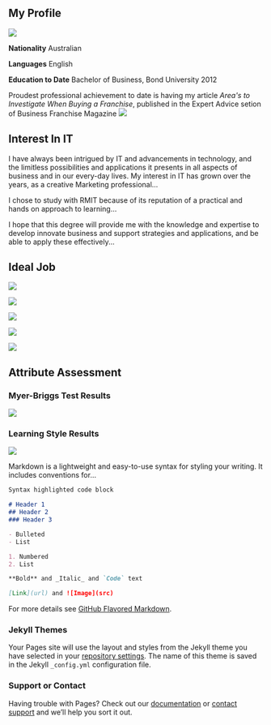 ## My Profile
![](https://media.licdn.com/dms/image/C5103AQGxZWkZQMuCFA/profile-displayphoto-shrink_200_200/0?e=1565827200&v=beta&t=TCmpZUi6ELPV3VEc2RVw-hHh9TR_vBUm45ibz4nOANA)

**Nationality** Australian

**Languages** English

**Education to Date** Bachelor of Business, Bond University 2012 

Proudest professional achievement to date is having my article _Area's to Investigate When Buying a Franchise_, published in the Expert Advice setion of Business Franchise Magazine
![](https://github.com/bobbiecole/Bobbie-Cole/blob/master/mag%20cover%20and%20article.png?raw=true)



## Interest In IT

I have always been intrigued by IT and advancements in technology, and the limitless possibilities and applications it presents in all aspects of business and in our every-day lives. My interest in IT has grown over the years, as a creative Marketing professional...

I chose to study with RMIT because of its reputation of a practical and hands on approach to learning...

I hope that this degree will provide me with the knowledge and expertise to develop innovate business and support strategies and applications, and be able to apply these effectively...

## Ideal Job
![](https://github.com/bobbiecole/Bobbie-Cole/blob/master/xero%20title.PNG?raw=true)

![](https://github.com/bobbiecole/Bobbie-Cole/blob/master/Xero2.PNG?raw=true)

![](https://github.com/bobbiecole/Bobbie-Cole/blob/master/Xero3.PNG?raw=true)

![](https://github.com/bobbiecole/Bobbie-Cole/blob/master/Xero4.PNG?raw=true)

![](https://github.com/bobbiecole/Bobbie-Cole/blob/master/Xero5.PNG?raw=true)


## Attribute Assessment

### Myer-Briggs Test Results

![](https://github.com/bobbiecole/Bobbie-Cole/blob/master/Myer%20Briggs%20Test.PNG?raw=true)

### Learning Style Results

![](https://github.com/bobbiecole/Bobbie-Cole/blob/master/Learning%20Style%20chart.png?raw=true)

Markdown is a lightweight and easy-to-use syntax for styling your writing. It includes conventions for...

```markdown
Syntax highlighted code block

# Header 1
## Header 2
### Header 3

- Bulleted
- List

1. Numbered
2. List

**Bold** and _Italic_ and `Code` text

[Link](url) and ![Image](src)
```

For more details see [GitHub Flavored Markdown](https://guides.github.com/features/mastering-markdown/).

### Jekyll Themes

Your Pages site will use the layout and styles from the Jekyll theme you have selected in your [repository settings](https://github.com/bobbiecole/cole.assessment1/settings). The name of this theme is saved in the Jekyll `_config.yml` configuration file.

### Support or Contact

Having trouble with Pages? Check out our [documentation](https://help.github.com/categories/github-pages-basics/) or [contact support](https://github.com/contact) and we’ll help you sort it out.
